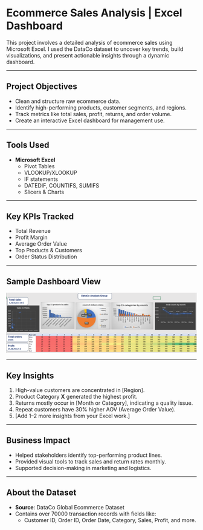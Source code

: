 #  Ecommerce Sales Analysis | Excel Dashboard

This project involves a detailed analysis of ecommerce sales using Microsoft Excel. I used the DataCo dataset to uncover key trends, build visualizations, and present actionable insights through a dynamic dashboard.

---

##  Project Objectives

- Clean and structure raw ecommerce data.
- Identify high-performing products, customer segments, and regions.
- Track metrics like total sales, profit, returns, and order volume.
- Create an interactive Excel dashboard for management use.

---

##  Tools Used

- **Microsoft Excel**
  - Pivot Tables
  - VLOOKUP/XLOOKUP
  - IF statements
  - DATEDIF, COUNTIFS, SUMIFS
  - Slicers & Charts

---

##  Key KPIs Tracked

- Total Revenue
- Profit Margin
- Average Order Value
- Top Products & Customers
- Order Status Distribution

---

## Sample Dashboard View

![Dashboard Screenshot](https://github.com/Shankar0002/Ecommerce_Analysis_DataCo_Group_Excel/blob/main/excel.png?raw=true)

---

## Key Insights

1. High-value customers are concentrated in [Region].
2. Product Category **X** generated the highest profit.
3. Returns mostly occur in [Month or Category], indicating a quality issue.
4. Repeat customers have 30% higher AOV (Average Order Value).
5. [Add 1–2 more insights from your Excel work.]

---

##  Business Impact

- Helped stakeholders identify top-performing product lines.
- Provided visual tools to track sales and return rates monthly.
- Supported decision-making in marketing and logistics.

---

##  About the Dataset

- **Source**: DataCo Global Ecommerce Dataset
- Contains over 70000 transaction records with fields like:
  - Customer ID, Order ID, Order Date, Category, Sales, Profit, and more.


